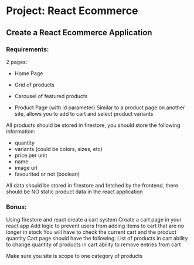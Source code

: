 # Project: React Ecommerce
## Create a React Ecommerce Application
### Requirements:

2 pages:
* Home Page
* Grid of products

* Carousel of featured products
* Product Page (with id parameter)
    Similar to a product page on another site, allows you to add to cart and select product variants

All products should be stored in firestore, you should store the following information:
* quantity
* variants (could be colors, sizes, etc)
* price per unit
* name
* image url
* favourited or not (boolean)

All data should be stored in firestore and fetched by the frontend, there should be NO static product data in the react application

### Bonus:
Using firestore and react create a cart system
Create a cart page in your react app
Add logic to prevent users from adding items to cart that are no longer in stock
You will have to check the current cart and the product quantity
Cart page should have the following:
List of products in cart
ability to change quantity of products in cart
ability to remove entries from cart


Make sure you site is scope to one category of products